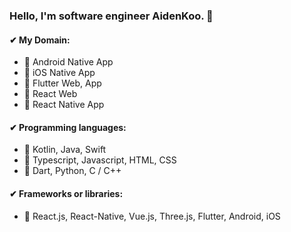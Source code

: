 ### Hello, I'm software engineer AidenKoo. 👋

#### ✔ My Domain:

  - 🌱 Android Native App
  - 🌱 iOS Native App
  - 🌱 Flutter Web, App
  - 🌱 React Web
  - 🌱 React Native App

#### ✔ Programming languages:

  - 🌱 Kotlin, Java, Swift
  - 🌱 Typescript, Javascript, HTML, CSS
  - 🌱 Dart, Python, C / C++

#### ✔ Frameworks or libraries:

  - 🌱 React.js, React-Native, Vue.js, Three.js, Flutter, Android, iOS
